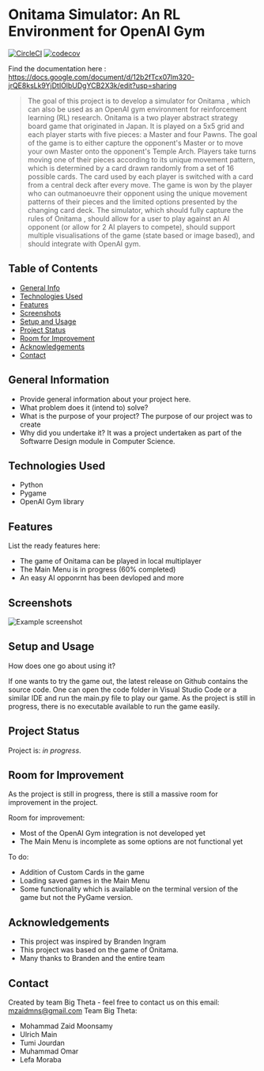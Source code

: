 



# Onitama Simulator: An RL Environment for OpenAI Gym
[![CircleCI](https://dl.circleci.com/status-badge/img/gh/MZSFighters/Onitama/tree/main.svg?style=svg)](https://dl.circleci.com/status-badge/redirect/gh/MZSFighters/Onitama/tree/main)
[![codecov](https://codecov.io/gh/MZSFighters/Onitama/branch/main/graph/badge.svg?token=30QSAQOBXL)](https://codecov.io/gh/MZSFighters/Onitama)

Find the documentation here :
https://docs.google.com/document/d/12b2fTcx07lm320-jrQE8ksLk9YjDtIOlbUDgYCB2X3k/edit?usp=sharing
> The goal of this project is to develop a simulator for
Onitama , which can also be used as an OpenAI
gym environment for reinforcement learning (RL) research. Onitama is a two player abstract
strategy board game that originated in Japan. It is played on a 5x5 grid and each player starts with
five pieces: a Master and four Pawns. The goal of the game is to either capture the opponent's
Master or to move your own Master onto the opponent's Temple Arch. Players take turns moving
one of their pieces according to its unique movement pattern, which is determined by a card drawn
randomly from a set of 16 possible cards. The card used by each player is switched with a card from
a central deck after every move. The game is won by the player who can outmanoeuvre their
opponent using the unique movement patterns of their pieces and the limited options presented by
the changing card deck.
The simulator, which should fully capture the rules of
Onitama , should allow for a user to play
against an AI opponent (or allow for 2 AI players to compete), should support multiple visualisations
of the game (state based or image based), and should integrate with OpenAI gym.
<!-- If you have the project hosted somewhere, include the link here. -->

## Table of Contents
* [General Info](#general-information)
* [Technologies Used](#technologies-used)
* [Features](#features)
* [Screenshots](#screenshots)
* [Setup and Usage](#setup-and-usage)
* [Project Status](#project-status)
* [Room for Improvement](#room-for-improvement)
* [Acknowledgements](#acknowledgements)
* [Contact](#contact)
<!-- * [License](#license) -->


## General Information
- Provide general information about your project here.
- What problem does it (intend to) solve? 
- What is the purpose of your project? The purpose of our project was to create 
- Why did you undertake it? It was a project undertaken as part of the Softwarre Design module in Computer Science.
<!-- You don't have to answer all the questions - just the ones relevant to your project. -->


## Technologies Used
- Python
- Pygame
- OpenAI Gym library


## Features
List the ready features here:
- The game of Onitama can be played in local multiplayer
- The Main Menu is in progress (60% completed)
- An easy AI opponrnt has been devloped and more


## Screenshots
![Example screenshot](./img/screenshot.png)
<!-- If you have screenshots you'd like to share, include them here. -->





## Setup and Usage
How does one go about using it?

If one wants to try the game out, the latest release on Github contains the source code. One can open the code folder in Visual Studio Code or a similar IDE and run the main.py file to play our game. As the project is still in progress, there is no executable available to run the game easily.


## Project Status
Project is: _in progress_.


## Room for Improvement
As the project is still in progress, there is still a massive room for improvement in the project.

Room for improvement:
- Most of the OpenAI Gym integration is not developed yet
- The Main Menu is incomplete as some options are not functional yet

To do:
- Addition of Custom Cards in the game 
- Loading saved games in the Main Menu
- Some functionality which is available on the terminal version of the game but not the PyGame version.


## Acknowledgements
- This project was inspired by Branden Ingram
- This project was based on the game of Onitama.
- Many thanks to Branden and the entire team


## Contact
Created by team Big Theta - feel free to contact us on this email: mzaidmns@gmail.com
Team Big Theta:
- Mohammad Zaid Moonsamy
- Ulrich Main
- Tumi Jourdan
- Muhammad Omar
- Lefa Moraba


<!-- Optional -->
<!-- ## License -->
<!-- This project is open source and available under the [... License](). -->

<!-- You don't have to include all sections - just the one's relevant to your project -->
